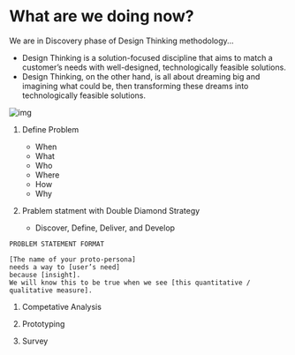 # What are we doing now?

We are in Discovery phase of Design Thinking methodology...     
- Design Thinking is a solution-focused discipline that aims to match a customer’s needs with well-designed, technologically feasible solutions.
- Design Thinking, on the other hand, is all about dreaming big and imagining what could be, then transforming these dreams into technologically feasible solutions.



![img](https://github.com/AiForAgriculture/aiforagriculture.github.io/raw/master/assets/img/design_thinking_process.jpg)

1. Define Problem
    - When 
    - What 
    - Who
    - Where 
    - How 
    - Why

1. Prablem statment with Double Diamond Strategy
    -  Discover, Define, Deliver, and Develop
```
PROBLEM STATEMENT FORMAT

[The name of your proto-persona]
needs a way to [user’s need]
because [insight].
We will know this to be true when we see [this quantitative / qualitative measure].
```

1. Competative Analysis

1. Prototyping

1. Survey 


